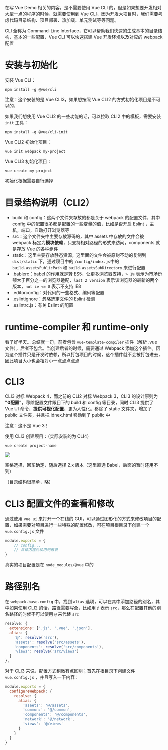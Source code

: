 在写 Vue Demo 相关的内容，是不需要使用 Vue CLI 的，但是如果想要开发相对大型一点的程序的时候，就需要使用到 Vue CLI，因为开发大项目时，我们需要考虑代码目录结构、项目部署、热加载、单元测试等等问题。

CLI 全称为 Command-Line Interface，它可以帮助我们快速的生成基本的目录结构，基本的一些配置，Vue CLI 可以快速搭建 Vue 开发环境以及对应的 webpack 配置



# 安装与初始化

安装 Vue CLI：

```
npm install -g @vue/cli
```

注意：这个安装的是 Vue CLI3，如果想按照 Vue CLI2 的方式初始化项目是不可以的，

如果我们想使用 Vue CLI2 的一些功能的话，可以拉取 CLI2 中的模板，需要安装 `init` 工具：

```
npm install -g @vue/cli-init
```



Vue CLI2 初始化项目：

```
vue init webpack my-project
```



Vue CLI3 初始化项目：

```
vue create my-project
```



初始化根据需要自行选择



# 目录结构说明（CLI2）

- build 和 config：这两个文件夹存放的都是关于 webpack 的配置文件，其中 config 中的配置很多都是配置的一些变量的值，比如是否开启 Eslint ，主机，端口，自动打开浏览器等
- src：这个文件夹中主要存放源码的，其中 assets 中存放的文件会被 webpack 标定为**模块依赖**，只支持相对路径的形式来访问，components 就是存放 Vue 的各种组件
- static：这里主要存放静态资源，这里面的文件会被原封不动的复制到 `dist/static` 下，通过项目中的 `/config/index.js`中的 `build.assetsPublicPath` 和 `build.assetsSubDirectory` 来进行配置
- .bablerc：babel 的作用就是转 ES5，让更多浏览器支持，`> 1%` 表示为市场份额大于百分之一的浏览器适配，`last 2 version` 表示该浏览器的最新的两个版本，`not ie <= 8` 表示不支持 IE8
- .editorconfig：对代码的一些格式、编码等配置
- .eslintignore：忽略选定文件的 Eslint 检测
- .eslintrc.js：有关 Eslint 的配置



# runtime-compiler 和 runtime-only

看了好半天... 总结就一句，前者包含 `vue-template-compiler` 插件（解析 .vue 文件），后者不包含。当创建后者的时候，需要通过 Webpack 添加这个插件。因为这个插件只是开发时依赖，所以打包项目的时候，这个插件就不会被打包进去，因此项目大小也会相对小一点点点点点



# CLI3

CLI3 对标 Webpack 4，而之前的 CLI2 对标 Webpack 3，CLI3 的设计原则为 **"0配置"**，移除配置文件跟目下的 build 和 config 等目录，同时 CLI3 提供了 Vue UI 命令，**提供可视化配置**，更为人性化。移除了 static 文件夹，增加了 public 文件夹，并且把 idnex.html 移动到了 public 中

注意：这不是 Vue 3！

使用 CLI3 创建项目：（实际安装的为 CLI4）

```
vue create project-name
```



![](https://images-1259064069.cos.ap-guangzhou.myqcloud.com/images/20210614044934.png)

空格选择，回车确定，随后选择 2.x 版本（这里直选 Babel，后面的暂时还用不到）

（目录结构很简单，略）



# CLI3 配置文件的查看和修改

通过使用 `vue ui` 来打开一个在线的 GUI，可以通过图形化的方式来修改项目的配置，如果需要对项目进行一些特殊的配置修改，可在项目根目录下创建一个 `vue.config.js` 文件

```javascript
module.exports = {
    // config...
    // 具体内容后续用到再说
}
```



真实的项目配置是在 `node_modules/@vue` 中的



# 路径别名

在 `webpack.base.config` 中，找到 `alias` 选项，可以在其中添加路径的别名，其中如果使用 CLI2 的话，路径需要写全，比如用 `@` 表示 `src`，那么在配置其他的别名路径的时候不可以使用 `@` 来代替 `src`

```javascript
resolve: {
  extensions: ['.js', '.vue', '.json'],
  alias: {
    '@': resolve('src'),
    'assets': resolve('src/assets'),
    'components': resolve('src/components'),
    'views': resolve('src/views')
  }
},
```



对于 CLI3 来说，配置方式稍微有点区别；首先在根目录下创建文件 `vue.config.js` ，并且写入一下内容：

```javascript
module.exports = {
  configureWebpack: {
    resolve: {
      alias: {
        'aseets': '@/assets',
        'common:': '@/common',
        'components': '@/components',
        'network': '@/network',
        'views': '@/views'
      }
    }
  }
}
```



